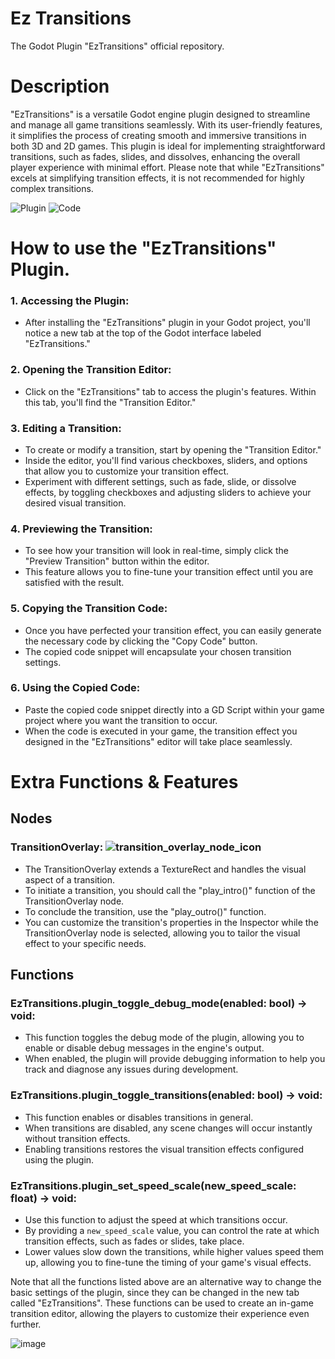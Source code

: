 # Ez Transitions
The Godot Plugin "EzTransitions" official repository.

# Description
"EzTransitions" is a versatile Godot engine plugin designed to streamline and manage all game transitions seamlessly. With its user-friendly features, it simplifies the process of creating smooth and immersive transitions in both 3D and 2D games. This plugin is ideal for implementing straightforward transitions, such as fades, slides, and dissolves, enhancing the overall player experience with minimal effort.
Please note that while "EzTransitions" excels at simplifying transition effects, it is not recommended for highly complex transitions.

![Plugin](https://github.com/LucasBr003/ez-transitions/assets/94023123/9e7e1900-30a8-4894-b5f2-aac0cf38978c)
![Code](https://github.com/LucasBr003/ez-transitions/assets/94023123/7426ff12-6720-475a-89b9-b3045912e003)


# How to use the "EzTransitions" Plugin.

### 1. Accessing the Plugin:
+ After installing the "EzTransitions" plugin in your Godot project, you'll notice a new tab at the top of the Godot interface labeled "EzTransitions."

### 2. Opening the Transition Editor:
+ Click on the "EzTransitions" tab to access the plugin's features. Within this tab, you'll find the "Transition Editor."

### 3. Editing a Transition:
+ To create or modify a transition, start by opening the "Transition Editor."
+ Inside the editor, you'll find various checkboxes, sliders, and options that allow you to customize your transition effect.
+ Experiment with different settings, such as fade, slide, or dissolve effects, by toggling checkboxes and adjusting sliders to achieve your desired visual transition.

### 4. Previewing the Transition:
+ To see how your transition will look in real-time, simply click the "Preview Transition" button within the editor.
+ This feature allows you to fine-tune your transition effect until you are satisfied with the result.

### 5. Copying the Transition Code:
+ Once you have perfected your transition effect, you can easily generate the necessary code by clicking the "Copy Code" button.
+ The copied code snippet will encapsulate your chosen transition settings.

### 6. Using the Copied Code:
+ Paste the copied code snippet directly into a GD Script within your game project where you want the transition to occur.
+ When the code is executed in your game, the transition effect you designed in the "EzTransitions" editor will take place seamlessly.

# Extra Functions & Features
## Nodes
### TransitionOverlay: ![transition_overlay_node_icon](https://github.com/LucasBr003/ez-transitions/assets/94023123/17a6c345-2af3-4bb1-bf88-52b284bb2cfb)
+ The TransitionOverlay extends a TextureRect and handles the visual aspect of a transition.
+ To initiate a transition, you should call the "play_intro()" function of the TransitionOverlay node.
+ To conclude the transition, use the "play_outro()" function.
+ You can customize the transition's properties in the Inspector while the TransitionOverlay node is selected, allowing you to tailor the visual effect to your specific needs.

## Functions
### EzTransitions.plugin_toggle_debug_mode(enabled: bool) -> void:
+ This function toggles the debug mode of the plugin, allowing you to enable or disable debug messages in the engine's output.
+ When enabled, the plugin will provide debugging information to help you track and diagnose any issues during development.

### EzTransitions.plugin_toggle_transitions(enabled: bool) -> void:
+ This function enables or disables transitions in general.
+ When transitions are disabled, any scene changes will occur instantly without transition effects.
+ Enabling transitions restores the visual transition effects configured using the plugin.

### EzTransitions.plugin_set_speed_scale(new_speed_scale: float) -> void:
+ Use this function to adjust the speed at which transitions occur.
+ By providing a `new_speed_scale` value, you can control the rate at which transition effects, such as fades or slides, take place.
+ Lower values slow down the transitions, while higher values speed them up, allowing you to fine-tune the timing of your game's visual effects.

Note that all the functions listed above are an alternative way to change the basic settings of the plugin, since they can be changed in the new tab called "EzTransitions".
These functions can be used to create an in-game transition editor, allowing the players to customize their experience even further.

![image](https://github.com/LucasBr003/ez-transitions/assets/94023123/d4dea66e-81e7-4895-8d28-9ee8824c1e77)
